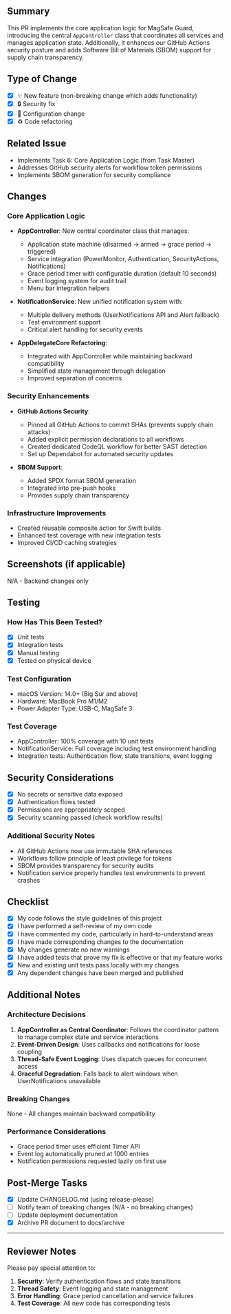 ## Summary

This PR implements the core application logic for MagSafe Guard, introducing the central `AppController` class that coordinates all services and manages application state. Additionally, it enhances our GitHub Actions security posture and adds Software Bill of Materials (SBOM) support for supply chain transparency.

## Type of Change

- [x] ✨ New feature (non-breaking change which adds functionality)
- [x] 🔒 Security fix
- [x] 🔧 Configuration change
- [x] ♻️ Code refactoring

## Related Issue

- Implements Task 6: Core Application Logic (from Task Master)
- Addresses GitHub security alerts for workflow token permissions
- Implements SBOM generation for security compliance

## Changes

### Core Application Logic

- **AppController**: New central coordinator class that manages:
  - Application state machine (disarmed → armed → grace period → triggered)
  - Service integration (PowerMonitor, Authentication, SecurityActions, Notifications)
  - Grace period timer with configurable duration (default 10 seconds)
  - Event logging system for audit trail
  - Menu bar integration helpers

- **NotificationService**: New unified notification system with:
  - Multiple delivery methods (UserNotifications API and Alert fallback)
  - Test environment support
  - Critical alert handling for security events

- **AppDelegateCore Refactoring**:
  - Integrated with AppController while maintaining backward compatibility
  - Simplified state management through delegation
  - Improved separation of concerns

### Security Enhancements

- **GitHub Actions Security**:
  - Pinned all GitHub Actions to commit SHAs (prevents supply chain attacks)
  - Added explicit permission declarations to all workflows
  - Created dedicated CodeQL workflow for better SAST detection
  - Set up Dependabot for automated security updates

- **SBOM Support**:
  - Added SPDX format SBOM generation
  - Integrated into pre-push hooks
  - Provides supply chain transparency

### Infrastructure Improvements

- Created reusable composite action for Swift builds
- Enhanced test coverage with new integration tests
- Improved CI/CD caching strategies

## Screenshots (if applicable)

N/A - Backend changes only

## Testing

### How Has This Been Tested?

- [x] Unit tests
- [x] Integration tests
- [x] Manual testing
- [x] Tested on physical device

### Test Configuration

- macOS Version: 14.0+ (Big Sur and above)
- Hardware: MacBook Pro M1/M2
- Power Adapter Type: USB-C, MagSafe 3

### Test Coverage

- AppController: 100% coverage with 10 unit tests
- NotificationService: Full coverage including test environment handling
- Integration tests: Authentication flow, state transitions, event logging

## Security Considerations

- [x] No secrets or sensitive data exposed
- [x] Authentication flows tested
- [x] Permissions are appropriately scoped
- [x] Security scanning passed (check workflow results)

### Additional Security Notes

- All GitHub Actions now use immutable SHA references
- Workflows follow principle of least privilege for tokens
- SBOM provides transparency for security audits
- Notification service properly handles test environments to prevent crashes

## Checklist

- [x] My code follows the style guidelines of this project
- [x] I have performed a self-review of my own code
- [x] I have commented my code, particularly in hard-to-understand areas
- [x] I have made corresponding changes to the documentation
- [x] My changes generate no new warnings
- [x] I have added tests that prove my fix is effective or that my feature works
- [x] New and existing unit tests pass locally with my changes
- [x] Any dependent changes have been merged and published

## Additional Notes

### Architecture Decisions

1. **AppController as Central Coordinator**: Follows the coordinator pattern to manage complex state and service interactions
2. **Event-Driven Design**: Uses callbacks and notifications for loose coupling
3. **Thread-Safe Event Logging**: Uses dispatch queues for concurrent access
4. **Graceful Degradation**: Falls back to alert windows when UserNotifications unavailable

### Breaking Changes

None - All changes maintain backward compatibility

### Performance Considerations

- Grace period timer uses efficient Timer API
- Event log automatically pruned at 1000 entries
- Notification permissions requested lazily on first use

## Post-Merge Tasks

- [x] Update CHANGELOG.md (using release-please)
- [ ] Notify team of breaking changes (N/A - no breaking changes)
- [ ] Update deployment documentation
- [x] Archive PR document to docs/archive

---

## Reviewer Notes

Please pay special attention to:

1. **Security**: Verify authentication flows and state transitions
2. **Thread Safety**: Event logging and state management
3. **Error Handling**: Grace period cancellation and service failures
4. **Test Coverage**: All new code has corresponding tests

